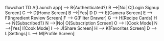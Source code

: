 flowchart TD
  A[Launch app] --> B{Authenticated?}
  B -->|No| C[Login Signup Screen]
  C --> D[Home Screen]
  B -->|Yes| D
  D --> E[Camera Screen]
  E --> F[Ingredient Review Screen]
  F --> G[Filter Drawer]
  G --> H[Recipe Cards]
  H --> N{Subscribed?}
  N -->|No| O[Subscription Screen]
  O --> I[Cook Mode]
  N -->|Yes| I[Cook Mode]
  I --> J[Share Screen]
  H --> K[Favorites Screen]
  D --> L[Settings]
  L --> M[Profile Screen]